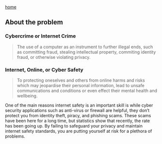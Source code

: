 [home](https://shilab66.github.io/O.S.O/index)<br>

## About the problem

### Cybercrime or Internet Crime
>The use of a computer as an instrument to further illegal ends, such as committing fraud, stealing intellectual property, commiting identity fraud, or otherwise violating privacy.

### Internet, Online, or Cyber Safety
>  To protecting oneselves and others from online harms and risks which may jeopardise their personal information, lead to unsafe communications and conditions or even effect their mental health and wellbeing.

One of the main reasons internet safety is an important skill is while cyber security applications such as anti-virus or firewall are helpful, they don’t protect you from identity theft, piracy, and phishing scams. These scams have been here for a long time, but statistics show that recently, the rate has been going up. By failing to safeguard your privacy and maintain internet safety standards, you are putting yourself at risk for a plethora of problems.
